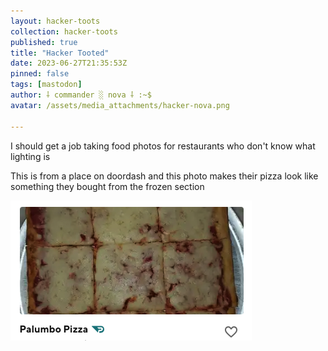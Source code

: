 ```yaml
---
layout: hacker-toots
collection: hacker-toots
published: true
title: "Hacker Tooted"
date: 2023-06-27T21:35:53Z
pinned: false
tags: [mastodon]
author: ⸸ commander ░ nova ⸸ :~$
avatar: /assets/media_attachments/hacker-nova.png

---
```


<p>I should get a job taking food photos for restaurants who don&#39;t know what lighting is</p><p>This is from a place on doordash and this photo makes their pizza look like something they bought from the frozen section</p>

![media](/assets/media_attachments/files/110/618/327/929/382/883/original/808e6e98ba8130a3.png)
